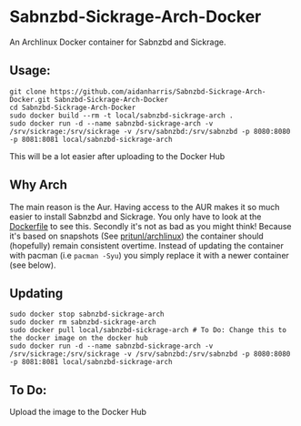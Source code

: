 # Sabnzbd-Sickrage-Arch-Docker

An Archlinux Docker container for Sabnzbd and Sickrage.

## Usage:

```
git clone https://github.com/aidanharris/Sabnzbd-Sickrage-Arch-Docker.git Sabnzbd-Sickrage-Arch-Docker
cd Sabnzbd-Sickrage-Arch-Docker
sudo docker build --rm -t local/sabnzbd-sickrage-arch .
sudo docker run -d --name sabnzbd-sickrage-arch -v /srv/sickrage:/srv/sickrage -v /srv/sabnzbd:/srv/sabnzbd -p 8080:8080 -p 8081:8081 local/sabnzbd-sickrage-arch
```

This will be a lot easier after uploading to the Docker Hub

## Why Arch

The main reason is the Aur. Having access to the AUR makes it so much easier to install Sabnzbd and Sickrage. You only have to look at the [Dockerfile](https://github.com/aidanharris/Sabnzbd-Sickrage-Arch-Docker/blob/master/Dockerfile) to see this. Secondly it's not as bad as you might think! Because it's based on snapshots (See [pritunl/archlinux](https://hub.docker.com/r/pritunl/archlinux/)) the container should (hopefully) remain consistent overtime. Instead of updating the container with pacman (i.e `pacman -Syu`) you simply replace it with a newer container (see below).

## Updating

```
sudo docker stop sabnzbd-sickrage-arch
sudo docker rm sabnzbd-sickrage-arch
sudo docker pull local/sabnzbd-sickrage-arch # To Do: Change this to the docker image on the docker hub
sudo docker run -d --name sabnzbd-sickrage-arch -v /srv/sickrage:/srv/sickrage -v /srv/sabnzbd:/srv/sabnzbd -p 8080:8080 -p 8081:8081 local/sabnzbd-sickrage-arch
```

## To Do:

Upload the image to the Docker Hub
